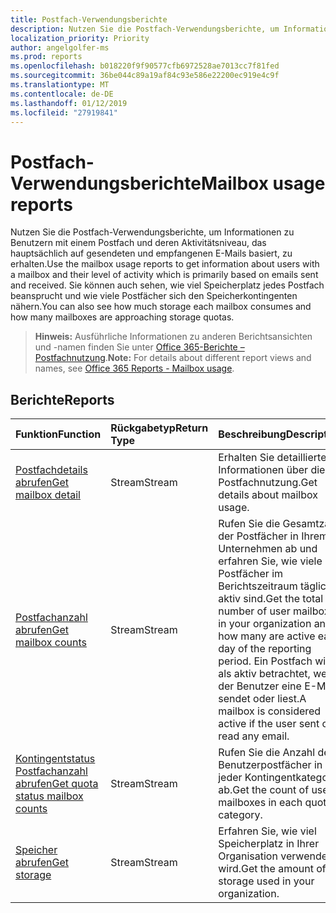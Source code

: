 ```yaml
---
title: Postfach-Verwendungsberichte
description: Nutzen Sie die Postfach-Verwendungsberichte, um Informationen zu Benutzern mit einem Postfach und deren Aktivitätsniveau, das hauptsächlich auf gesendeten und empfangenen E-Mails basiert, zu erhalten. Sie können auch sehen, wie viel Speicherplatz jedes Postfach beansprucht und wie viele Postfächer sich den  Speicherkontingenten nähern.
localization_priority: Priority
author: angelgolfer-ms
ms.prod: reports
ms.openlocfilehash: b018220f9f90577cfb6972528ae7013cc7f81fed
ms.sourcegitcommit: 36be044c89a19af84c93e586e22200ec919e4c9f
ms.translationtype: MT
ms.contentlocale: de-DE
ms.lasthandoff: 01/12/2019
ms.locfileid: "27919841"
---
```

# <a name="mailbox-usage-reports"></a><span data-ttu-id="a5e20-104">Postfach-Verwendungsberichte</span><span class="sxs-lookup"><span data-stu-id="a5e20-104">Mailbox usage reports</span></span>

<span data-ttu-id="a5e20-105">Nutzen Sie die Postfach-Verwendungsberichte, um Informationen zu Benutzern mit einem Postfach und deren Aktivitätsniveau, das hauptsächlich auf gesendeten und empfangenen E-Mails basiert, zu erhalten.</span><span class="sxs-lookup"><span data-stu-id="a5e20-105">Use the mailbox usage reports to get information about users with a mailbox and their level of activity which is primarily based on emails sent and received.</span></span> <span data-ttu-id="a5e20-106">Sie können auch sehen, wie viel Speicherplatz jedes Postfach beansprucht und wie viele Postfächer sich den  Speicherkontingenten nähern.</span><span class="sxs-lookup"><span data-stu-id="a5e20-106">You can also see how much storage each mailbox consumes and how many mailboxes are approaching storage quotas.</span></span>

> <span data-ttu-id="a5e20-107">**Hinweis:** Ausführliche Informationen zu anderen Berichtsansichten und -namen finden Sie unter [Office 365-Berichte – Postfachnutzung](https://support.office.com/client/Mailbox-usage-beffbe01-ce2d-4614-9ae5-7898868e2729).</span><span class="sxs-lookup"><span data-stu-id="a5e20-107">**Note:** For details about different report views and names, see [Office 365 Reports - Mailbox usage](https://support.office.com/client/Mailbox-usage-beffbe01-ce2d-4614-9ae5-7898868e2729).</span></span>

## <a name="reports"></a><span data-ttu-id="a5e20-108">Berichte</span><span class="sxs-lookup"><span data-stu-id="a5e20-108">Reports</span></span>

| <span data-ttu-id="a5e20-109">Funktion</span><span class="sxs-lookup"><span data-stu-id="a5e20-109">Function</span></span>                                 | <span data-ttu-id="a5e20-110">Rückgabetyp</span><span class="sxs-lookup"><span data-stu-id="a5e20-110">Return Type</span></span> | <span data-ttu-id="a5e20-111">Beschreibung</span><span class="sxs-lookup"><span data-stu-id="a5e20-111">Description</span></span>                              |
| :--------------------------------------- | :---------- | :--------------------------------------- |
| [<span data-ttu-id="a5e20-112">Postfachdetails abrufen</span><span class="sxs-lookup"><span data-stu-id="a5e20-112">Get mailbox detail</span></span>](../api/reportroot-getmailboxusagedetail.md) | <span data-ttu-id="a5e20-113">Stream</span><span class="sxs-lookup"><span data-stu-id="a5e20-113">Stream</span></span>      | <span data-ttu-id="a5e20-114">Erhalten Sie detaillierte Informationen über die Postfachnutzung.</span><span class="sxs-lookup"><span data-stu-id="a5e20-114">Get details about mailbox usage.</span></span>         |
| [<span data-ttu-id="a5e20-115">Postfachanzahl abrufen</span><span class="sxs-lookup"><span data-stu-id="a5e20-115">Get mailbox counts</span></span>](../api/reportroot-getmailboxusagemailboxcounts.md) | <span data-ttu-id="a5e20-116">Stream</span><span class="sxs-lookup"><span data-stu-id="a5e20-116">Stream</span></span>      | <span data-ttu-id="a5e20-117">Rufen Sie die Gesamtzahl der Postfächer in Ihrem Unternehmen ab und erfahren Sie, wie viele Postfächer im Berichtszeitraum täglich aktiv sind.</span><span class="sxs-lookup"><span data-stu-id="a5e20-117">Get the total number of user mailboxes in your organization and how many are active each day of the reporting period.</span></span> <span data-ttu-id="a5e20-118">Ein Postfach wird als aktiv betrachtet, wenn der Benutzer eine E-Mail sendet oder liest.</span><span class="sxs-lookup"><span data-stu-id="a5e20-118">A mailbox is considered active if the user sent or read any email.</span></span> |
| [<span data-ttu-id="a5e20-119">Kontingentstatus Postfachanzahl abrufen</span><span class="sxs-lookup"><span data-stu-id="a5e20-119">Get quota status mailbox counts</span></span>](../api/reportroot-getmailboxusagequotastatusmailboxcounts.md) | <span data-ttu-id="a5e20-120">Stream</span><span class="sxs-lookup"><span data-stu-id="a5e20-120">Stream</span></span>      | <span data-ttu-id="a5e20-121">Rufen Sie die Anzahl der Benutzerpostfächer in jeder Kontingentkategorie ab.</span><span class="sxs-lookup"><span data-stu-id="a5e20-121">Get the count of user mailboxes in each quota category.</span></span> |
| [<span data-ttu-id="a5e20-122">Speicher abrufen</span><span class="sxs-lookup"><span data-stu-id="a5e20-122">Get storage</span></span>](../api/reportroot-getmailboxusagestorage.md) | <span data-ttu-id="a5e20-123">Stream</span><span class="sxs-lookup"><span data-stu-id="a5e20-123">Stream</span></span>      | <span data-ttu-id="a5e20-124">Erfahren Sie, wie viel Speicherplatz in Ihrer Organisation verwendet wird.</span><span class="sxs-lookup"><span data-stu-id="a5e20-124">Get the amount of storage used in your organization.</span></span> |
